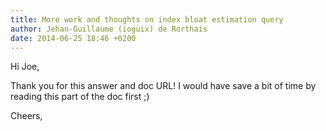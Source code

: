 ```yaml
---
title: More work and thoughts on index bloat estimation query
author: Jehan-Guillaume (ioguix) de Rorthais
date: 2014-06-25 18:46 +0200
---
```

Hi Joe,

Thank you for this answer and doc URL! I would have save a bit of time by reading this part of the doc first ;)

Cheers,
